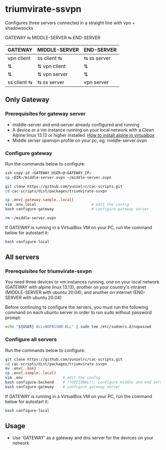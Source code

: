 # triumvirate-ssvpn

Configures three servers connected in a straight line with vpn + shadowsocks

GATEWAY ⇆ MIDDLE-SERVER ⇆ END-SERVER

GATEWAY       | MIDDLE-SERVER   | END-SERVER
--------------|-----------------|---------
|vpn client   |   ss client  ⇆ | ⇆  ss server
|     ⇅      |   ⇅ vpn client  |    ⇅
|     ⇅      |   ⇅ vpn server  |    ⇅
|ss client ⇆  | ⇆ ss server    | vpn server

## Only Gateway

### Prerequisites for gateway server

- middle-server and end-server already configured and running
- A device or a vm instance running on your local network with a Clean Alpine linux 13.13 or higher installed.
  [How to install alpine in virtualbox](https://github.com/yunielrc/kbp/blob/main/HOWTO/INTALL-ALPINE-IN-VBOX.md)
- Middle server openvpn profile on your pc, eg: middle-server.ovpn

### Configure gateway

Run the commands below to configure:

```sh
ssh-copy-id <GATEWAY_USER>@<GATEWAY_IP>
cp <DIR>/middle-server.ovpn ~/middle-server.ovpn

git clone https://github.com/yunielrc/cac-scripts.git
cd cac-scripts/dist/packages/triumvirate-ssvpn

cp .env{.gateway.sample,.local}
vim .env.local                         # edit the config
bash configure-gateway                 # configure gateway server

rm ~/middle-server.ovpn
```

If GATEWAY is running in a VirtualBox VM on your PC, run the command below for autostart it:

```sh
bash configure-local
```

## All servers

### Prerequisites for triumvirate-ssvpn

You need three devices or vm instances running, one on your local network (GATEWAY with alpine linux 13.13),
another on your country's intranet (MIDDLE-SERVER with ubuntu 20.04), and another on internet (END-SERVER with ubuntu 20.04)

Before continuing to configure the servers, you must run the following command on each ubuntu server in order to run sudo without password prompt:

```sh
echo "${USER} ALL=NOPASSWD:ALL" | sudo tee /etc/sudoers.d/nopasswd
```

### Configure all servers

Run the commands below to configure:

```sh
git clone https://github.com/yunielrc/cac-scripts.git
cd cac-scripts/dist/packages/triumvirate-ssvpn
mv .env{,.bak}
cp .env{.sample,.local}
vim .env                  # edit the config
bash configure-backend    # !!OPTIONAL!!: configure middle and end server
bash configure-gateway    # configure gateway server
```

If GATEWAY is running in a VirtualBox VM on your PC, run the command below for autostart it:

```sh
bash configure-local
```

## Usage

- Use 'GATEWAY' as a gateway and dns server for the devices on your network
